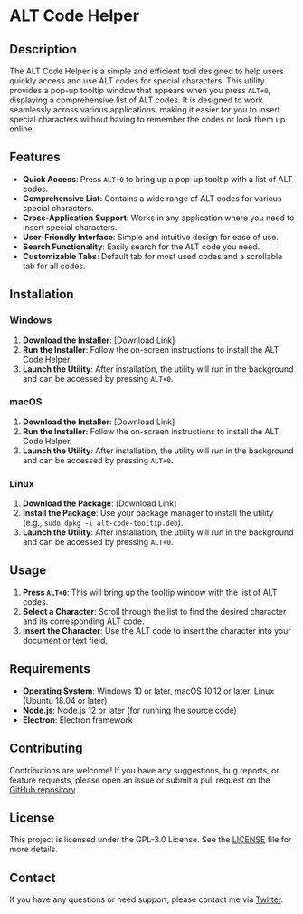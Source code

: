 # ALT Code Helper

## Description

The ALT Code Helper is a simple and efficient tool designed to help users quickly access and use ALT codes for special characters. This utility provides a pop-up tooltip window that appears when you press `ALT+0`, displaying a comprehensive list of ALT codes. It is designed to work seamlessly across various applications, making it easier for you to insert special characters without having to remember the codes or look them up online.

## Features

- **Quick Access**: Press `ALT+0` to bring up a pop-up tooltip with a list of ALT codes.
- **Comprehensive List**: Contains a wide range of ALT codes for various special characters.
- **Cross-Application Support**: Works in any application where you need to insert special characters.
- **User-Friendly Interface**: Simple and intuitive design for ease of use.
- **Search Functionality**: Easily search for the ALT code you need.
- **Customizable Tabs**: Default tab for most used codes and a scrollable tab for all codes.

## Installation

### Windows

1. **Download the Installer**: [Download Link]
2. **Run the Installer**: Follow the on-screen instructions to install the ALT Code Helper.
3. **Launch the Utility**: After installation, the utility will run in the background and can be accessed by pressing `ALT+0`.

### macOS

1. **Download the Installer**: [Download Link]
2. **Run the Installer**: Follow the on-screen instructions to install the ALT Code Helper.
3. **Launch the Utility**: After installation, the utility will run in the background and can be accessed by pressing `ALT+0`.

### Linux

1. **Download the Package**: [Download Link]
2. **Install the Package**: Use your package manager to install the utility (e.g., `sudo dpkg -i alt-code-tooltip.deb`).
3. **Launch the Utility**: After installation, the utility will run in the background and can be accessed by pressing `ALT+0`.

## Usage

1. **Press `ALT+0`**: This will bring up the tooltip window with the list of ALT codes.
2. **Select a Character**: Scroll through the list to find the desired character and its corresponding ALT code.
3. **Insert the Character**: Use the ALT code to insert the character into your document or text field.

## Requirements

- **Operating System**: Windows 10 or later, macOS 10.12 or later, Linux (Ubuntu 18.04 or later)
- **Node.js**: Node.js 12 or later (for running the source code)
- **Electron**: Electron framework

## Contributing

Contributions are welcome! If you have any suggestions, bug reports, or feature requests, please open an issue or submit a pull request on the [GitHub repository](https://github.com/CaptainCooky/AltCodeHelper).

## License

This project is licensed under the GPL-3.0 License. See the [LICENSE](LICENSE) file for more details.

## Contact

If you have any questions or need support, please contact me via [Twitter](https://twitter.com/captainevie).
